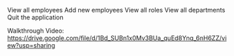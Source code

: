 View all employees Add new employees View all roles View all departments Quit the application

Walkthrough Video: https://drive.google.com/file/d/1Bd_SUBn1x0Mv3BUa_quEd8Ynq_6nH6ZZ/view?usp=sharing
